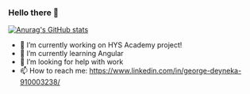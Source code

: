 ### Hello there 👋

[![Anurag's GitHub stats](https://github-readme-stats.vercel.app/api?username=GeorgeDeyneka)](https://github.com/GeorgeDeyneka)

<!--
**GeorgeDeyneka/GeorgeDeyneka** is a ✨ _special_ ✨ repository because its `README.md` (this file) appears on your GitHub profile.

Here are some ideas to get you started:

- 👯 I’m looking to collaborate on ...
- 💬 Ask me about ...
- 📫 How to reach me: ...
- 😄 Pronouns: ...
- ⚡ Fun fact: ...
-->

- 🔭 I’m currently working on HYS Academy project!
- 🌱 I’m currently learning Angular
- 🤔 I’m looking for help with work
- 📫 How to reach me: https://www.linkedin.com/in/george-deyneka-910003238/
